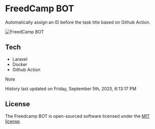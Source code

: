 # FreedCamp BOT

Automatically assign an ID before the task title based on Github Action.

![FreedCamp BOT](https://repository-images.githubusercontent.com/737932867/7d34798b-2680-471c-b089-a78a718d3d6a)

## Tech

- Laravel
- Docker
- Github Action

> [!NOTE]  
> History last updated on Friday, September 5th, 2025, 6:13:17 PM

## License

The Freedcamp BOT is open-sourced software licensed under the [MIT license](https://opensource.org/licenses/MIT).
